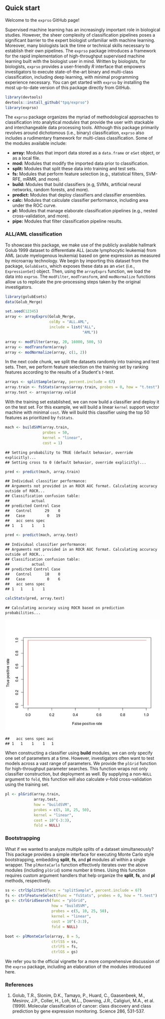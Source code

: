 <!-- README.md is generated from README.Rmd. Please edit that file -->
Quick start
-----------

Welcome to the `exprso` GitHub page!

Supervised machine learning has an increasingly important role in biological studies. However, the sheer complexity of classification pipelines poses a significant barrier to the expert biologist unfamiliar with machine learning. Moreover, many biologists lack the time or technical skills necessary to establish their own pipelines. The `exprso` package introduces a framework for the rapid implementation of high-throughput supervised machine learning built with the biologist user in mind. Written by biologists, for biologists, `exprso` provides a user-friendly *R* interface that empowers investigators to execute state-of-the-art binary and multi-class classification, including deep learning, with minimal programming experience necessary. You can get started with `exprso` by installing the most up-to-date version of this package directly from GitHub.

``` r
library(devtools)
devtools::install_github("tpq/exprso")
library(exprso)
```

The `exprso` package organizes the myriad of methodological approaches to classification into analytical *modules* that provide the user with stackable and interchangeable data processing tools. Although this package primarily revolves around dichotomous (i.e., binary) classification, `exprso` also includes a rudimentary framework for multi-class classification. Some of the modules available include:

-   **array:** Modules that import data stored as a `data.frame` or `eSet` object, or as a local file.
-   **mod:** Modules that modify the imported data prior to classification.
-   **split:** Modules that split these data into training and test sets.
-   **fs:** Modules that perform feature selection (e.g., statistical filters, SVM-RFE, mRMR, and more).
-   **build:** Modules that build classifiers (e.g, SVMs, artificial neural networks, random forests, and more).
-   **predict:** Modules that deploy classifiers and classifier ensembles.
-   **calc:** Modules that calculate classifier performance, including area under the ROC curve.
-   **pl:** Modules that manage elaborate classification pipelines (e.g., nested cross-validation, and more).
-   **pipe:** Modules that filter classification pipeline results.

### ALL/AML classification

To showcase this package, we make use of the publicly available hallmark Golub 1999 dataset to differentiate ALL (acute lymphocytic leukemia) from AML (acute myelogenous leukemia) based on gene expression as measured by microarray technology. We begin by importing this dataset from the package, `GolubEsets`, which exposes these data as an `eSet` (i.e., `ExpressionSet`) object. Then, using the `arrayExprs` function, we load the data into `exprso`. The `modFilter`, `modTransform`, and `modNormalize` functions allow us to replicate the pre-processing steps taken by the original investigators.

``` r
library(golubEsets)
data(Golub_Merge)
```

``` r
set.seed(12345)
array <- arrayExprs(Golub_Merge,
                    colBy = "ALL.AML",
                    include = list("ALL",
                                   "AML"))
```

``` r
array <- modFilter(array, 20, 16000, 500, 5)
array <- modTransform(array)
array <- modNormalize(array, c(1, 2))
```

In the next code chunk, we split the datasets randomly into training and test sets. Then, we perform feature selection on the training set by ranking features according to the results of a Student's *t*-test.

``` r
arrays <- splitSample(array, percent.include = 67)
array.train <- fsStats(arrays$array.train, probes = 0, how = "t.test")
array.test <- arrays$array.valid
```

With the training set established, we can now build a classifier and deploy it on the test set. For this example, we will build a linear `kernel` support vector machine with minimal `cost`. We will build this classifier using the top 50 features as prioritized by `fsStats`.

``` r
mach <- buildSVM(array.train,
                 probes = 50,
                 kernel = "linear",
                 cost = 1)
```

    ## Setting probability to TRUE (default behavior, override explicitly)...
    ## Setting cross to 0 (default behavior, override explicitly)...

``` r
pred <- predict(mach, array.train)
```

    ## Individual classifier performance:
    ## Arguments not provided in an ROCR AUC format. Calculating accuracy outside of ROCR...
    ## Classification confusion table:
    ##          actual
    ## predicted Control Case
    ##   Control      29    0
    ##   Case          0   19
    ##   acc sens spec
    ## 1   1    1    1

``` r
pred <- predict(mach, array.test)
```

    ## Individual classifier performance:
    ## Arguments not provided in an ROCR AUC format. Calculating accuracy outside of ROCR...
    ## Classification confusion table:
    ##          actual
    ## predicted Control Case
    ##   Control      18    0
    ##   Case          0    6
    ##   acc sens spec
    ## 1   1    1    1

``` r
calcStats(pred, array.test)
```

    ## Calculating accuracy using ROCR based on prediction probabilities...

![](README_files/figure-markdown_github/unnamed-chunk-8-1.png)

    ##   acc sens spec auc
    ## 1   1    1    1   1

When constructing a classifier using **build** modules, we can only specify one set of parameters at a time. However, investigators often want to test models across a vast range of parameters. We provide the `plGrid` function for high-throughput parameter searches. This function wraps not only classifier construction, but deployment as well. By supplying a non-`NULL` argument to `fold`, this function will also calculate *v*-fold cross-validation using the training set.

``` r
pl <- plGrid(array.train,
             array.test,
             how = "buildSVM",
             probes = c(5, 10, 25, 50),
             kernel = "linear",
             cost = 10^(-3:3),
             fold = NULL)
```

### Bootstrapping

What if we wanted to analyze multiple splits of a dataset simultaneously? This package provides a simple interface for executing Monte Carlo style bootstrapping, embedding **split**, **fs**, and **pl** modules all within a single wrapper. The `plMonteCarlo` function effectively iterates over the above modules (including `plGrid`) some number `B` times. Using this function requires custom argument handlers that help organize the **split**, **fs**, and **pl** methods, respectively.

``` r
ss <- ctrlSplitSet(func = "splitSample", percent.include = 67)
fs <- ctrlFeatureSelect(func = "fsStats", probes = 0, how = "t.test")
gs <- ctrlGridSearch(func = "plGrid",
                     how = "buildSVM",
                     probes = c(5, 10, 25, 50),
                     kernel = "linear",
                     cost = 10^(-3:3),
                     fold = NULL)
```

``` r
boot <- plMonteCarlo(array, B = 5,
                     ctrlSS = ss,
                     ctrlFS = fs,
                     ctrlGS = gs)
```

We refer you to the official vignette for a more comprehensive discussion of the `exprso` package, including an elaboration of the modules introduced here.

### References

1.  Golub, T.R., Slonim, D.K., Tamayo, P., Huard, C., Gaasenbeek, M., Mesirov, J.P., Coller, H., Loh, M.L., Downing, J.R., Caligiuri, M.A., et al. (1999). Molecular classification of cancer: class discovery and class prediction by gene expression monitoring. Science 286, 531-537.
